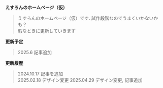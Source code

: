 **えすろんのホームページ（仮）**
>えすろんのホームページ（仮）です.
>試作段階なのでうまくいかないかも？
><br>暇なときに更新していきます
><br>

**更新予定**
>2025.6 記事追加
><br>

**更新履歴**
>2024.10.17 記事を追加<br>
>2025.02.18 デザイン変更
>2025.04.29 デザイン変更, 記事追加

